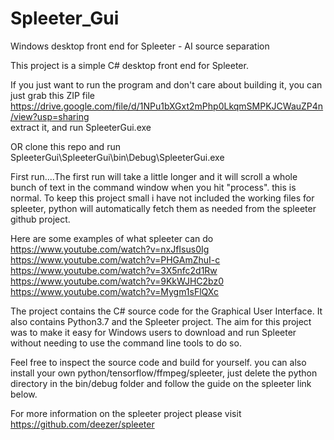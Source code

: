 # Spleeter_Gui
Windows desktop front end for Spleeter - AI source separation

This project is a simple C# desktop front end for Spleeter.

If you just want to run the program and don't care about building it, you can just grab this ZIP file  
https://drive.google.com/file/d/1NPu1bXGxt2mPhp0LkqmSMPKJCWauZP4n/view?usp=sharing  
extract it, and run SpleeterGui.exe


OR clone this repo and run SpleeterGui\SpleeterGui\bin\Debug\SpleeterGui.exe

First run....The first run will take a little longer and it will scroll a whole bunch of text in the command window when you hit "process". this is normal. To keep this project small i have not included the working files for spleeter, python will automatically fetch them as needed from the spleeter github project.

Here are some examples of what spleeter can do  
https://www.youtube.com/watch?v=nxJfIsus0Ig  
https://www.youtube.com/watch?v=PHGAmZhuI-c  
https://www.youtube.com/watch?v=3X5nfc2d1Rw  
https://www.youtube.com/watch?v=9KkWJHC2bz0  
https://www.youtube.com/watch?v=Mygm1sFlQXc  

The project contains the C# source code for the Graphical User Interface. It also contains Python3.7 and the Spleeter project.
The aim for this project was to make it easy for Windows users to download and run Spleeter without needing to use the command line tools to do so. 


Feel free to inspect the source code and build for yourself. you can also install your own python/tensorflow/ffmpeg/spleeter, just delete the python directory in the bin/debug folder and follow the guide on the spleeter link below.

For more information on the spleeter project please visit https://github.com/deezer/spleeter

